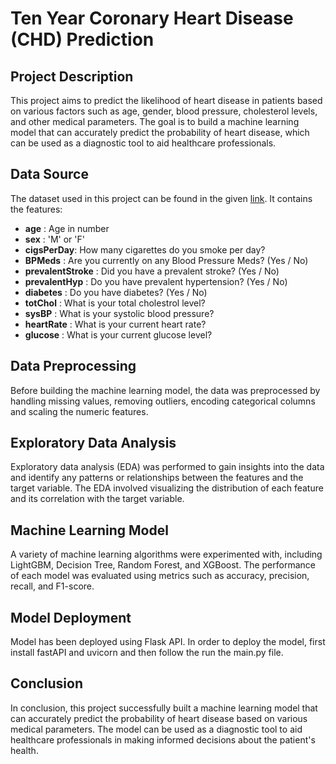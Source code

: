 # Ten Year Coronary Heart Disease (CHD) Prediction

## Project Description
This project aims to predict the likelihood of heart disease in patients based on various factors such as age, gender, blood pressure, cholesterol levels, and other medical parameters. The goal is to build a machine learning model that can accurately predict the probability of heart disease, which can be used as a diagnostic tool to aid healthcare professionals.

## Data Source
The dataset used in this project can be found in the given [link](https://drive.google.com/file/d/1cLHnV4i76jY4t5-dvZuXwntO5G3gYnJ0/view).
It contains the features:
* **age** : Age in number
* **sex** : 'M' or 'F'
* **cigsPerDay**: How many cigarettes do you smoke per day?
* **BPMeds** : Are you currently on any Blood Pressure Meds? (Yes / No)
* **prevalentStroke** : Did you have a prevalent stroke? (Yes / No)
* **prevalentHyp** : Do you have prevalent hypertension? (Yes / No)
* **diabetes** : Do you have diabetes? (Yes / No)
* **totChol** : What is your total cholestrol level?
* **sysBP** : What is your systolic blood pressure?
* **heartRate** : What is your current heart rate?
* **glucose** : What is your current glucose level?

## Data Preprocessing
Before building the machine learning model, the data was preprocessed by handling missing values, removing outliers, encoding categorical columns and scaling the numeric features.

## Exploratory Data Analysis
Exploratory data analysis (EDA) was performed to gain insights into the data and identify any patterns or relationships between the features and the target variable. The EDA involved visualizing the distribution of each feature and its correlation with the target variable.

## Machine Learning Model
A variety of machine learning algorithms were experimented with, including LightGBM, Decision Tree, Random Forest, and XGBoost. The performance of each model was evaluated using metrics such as accuracy, precision, recall, and F1-score.

## Model Deployment
Model has been deployed using Flask API. In order to deploy the model, first install fastAPI and uvicorn and then follow the run the main.py file.

## Conclusion
In conclusion, this project successfully built a machine learning model that can accurately predict the probability of heart disease based on various medical parameters. The model can be used as a diagnostic tool to aid healthcare professionals in making informed decisions about the patient's health.
